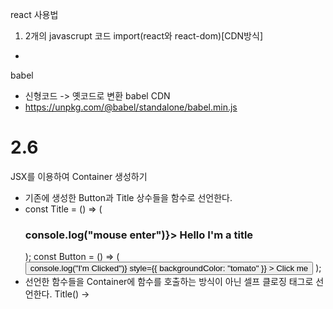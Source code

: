 react 사용법

1. 2개의 javascrupt 코드 import(react와 react-dom)[CDN방식]

- <script src="https://unpkg.com/react@17.0.2/umd/react.production.min.js">
- <script src="https://unpkg.com/react-dom@17.0.2/umd/react-dom.production.min.js">

2. console에서 React를 입력하면 react를 확인할 수 있다.
3. react를 확인했다면 react코드를 사용한다.

react 규칙

- HTML을 페이지에 직접 작성하지 않는다. 대신 javascript를 사용한다.

react는 어플리케이션을 도와주는 라이브러리(엔진)
react-dom은 react element들을 HTML DOM에 넣을 수 있게 하는 라이브러리이다.

React.createElement("생성할element", {속성 ex) id="span"}, "span안에 들어갈 내용");

react 동작 순서

- javascript -> HTML & CSS

# 2.3

여러가지 태그 동시에 render하기

- const container = React.createElement("div", null, [span, btn]);
- ReactDOM.render(container,root);

# 2.5

JSX

- javascript를 확장한 문법
- HTML에서 사용한 문법과 비슷한 문법을 이용해서 react요소를 만든다.
- JSX를 이용하기 위해서는 babel을 사용한 후 script의 타입을 text/babel로 설정해야한다.
- <script type="text/babel"></script>

babel

- 신형코드 -> 옛코드로 변환
  babel CDN
- https://unpkg.com/@babel/standalone/babel.min.js

# 2.6

JSX를 이용하여 Container 생성하기

- 기존에 생성한 Button과 Title 상수들을 함수로 선언한다.
- const Title = () => (
    <h3 id="title" onMouseEnter={() => console.log("mouse enter")}>
      Hello I'm a title
    </h3>
  );
  const Button = () => (
    <button
      id="button"
      onClick={() => console.log("I'm Clicked")}
      style={{ backgroundColor: "tomato" }}
    >
      Click me
    </button>
  );
- 선언한 함수들을 Container에 함수를 호출하는 방식이 아닌 셀프 클로징 태그로 선언한다. Title() -> <Title/> && Button() -> <Button/>
- Container 상수도 함수로 선언 후 render한다.
- const Container = () => (
  <div>
  <Title /><Button />
  </div>
  )
- ReactDOM.render(<container />, root);
  !!!!!
  함수로 선언할 때와 JSX에서 셀프 클로징 태그를 선언할 때 첫 글자는 항상 대문자로 선언한다.(소문자로 선언 시 JSX는 HTML 태그로 인식한다.)

# 3.0

JSX에 변수 할당하기

- let counter=10;
<h3>Total clicks: {counter}<h3>
- Total clicks: 10이 반환된다.

JSX에 함수 할당하기

- function countUp(){
  counter++;
  }
- <button onClick={countUp}>Click me</button>

ReactDOM.render(<Container />, root);

- 카운터를 증가시켜도 초기상태에서 한번만 렌더했기에 카운터의 값은 0이다. 즉, 값이 갱신되지 않는 문제가 발생한다.
- counter값을 갱신시키고, 그 후 Container를 다시 한번 렌더한다.
- function countUp(){
  counter++;
  ReactDOM.render(<Container />, root);
  }
  -React.js는 UI에서 바뀐부분(counter)만 업데이트 해준다.
- 기존의 javascript는 태그까지 업데이트(재선언)한다.

# 3.1

React에서 어플리케이션을 다룰 때 변수를 저장하는 방법

- ReactDOM이 렌더하는 태그(App or Container)의 return문 전에 useStatus를 사용한다.
- function App(){
  const data = React.useState(0)
  return ...
  }
- data 즉, React.useState()는 2가지 요소를 지니고 있는 배열을 반환하는데[data, function] data는 할당받은 값이다.(data는 초기값을 가질 수 있다.) function은 data를 바꿀 떄 사용하는 함수이다.

javascript에서 배열의 요소를 꺼내는 방법

- const food = ["tomato","potato"]
- const [myFavFood, mySecondFavFood] = food;
- 이렇게 사용하면 myFavFood에는 tomato가 할당되고, mySecondFavFood에는 potato가 할당된다.

#

React.useState()가 반환하는 배열의 2가지 요소를 아래와 같이 꺼내 사용한다.

- const[counter, modifier] = React.useState();
- React.useState()는 ["data", function]을 반환하는데 이렇게 사용하면 counter에는 "data"가 할당되고 modifier에는 function이 할당된다.
- const[counter, modifier] = React.useState(0);
- 위 문장에서 counter에는 초깃값인 0이 할당되고 modifier에는 data를 바꿀 때 사용하는 function이 할당된다. 즉, counter = 0이고 modifier=function이 할당된다.
- modifier함수는 값을 하나 할당받을 수 있다. modifier함수에 어떤 값을 부여하든 modifier함수는 그 값으로 업데이트하고 리렌더링 한다.
- const [counter, modifier] = React.useState(0);
- const onClick = () => {
  modifier(4444);
  }
- counter를 출력할 때 클릭 이벤트를 발생시키면 0에서 4444로 업데이트된다.
- 즉, React.useState 함수는 counter같은 데이터를 숫자형 데이터로 건네주고, 그 데이터 값을 바꿀 함수(modifier)도 함께 준다. 그리고 그 함수(modifier)를 이용하여 데이터를 바꿧을 때 데이터의 값이 바뀌고 컴포넌트도 동시에 리렌더링 된다.
- 위 코드에서는 [counter, modifier]로 설정했지만 관습적으로 [counter, setCounter]로 사용한다.

# 3.4

modifyFunction(setCoutner)에는 함수를 할당할 수 있다.

- setCounter(current => current +1);
- setCounter에 현재의 값을 할당하는 방법보다 함수를 할당하여 현재의 값을 변경하는 방법이 안전하다.(함수의 argument가 현재 값 확실히 현재값이라는걸 보장 가능)
- 즉, 현재 state(현재값)을 기반으로 계산을 하려면 함수를 이용해야한다. modifyFunction에 함수를 할당하면 함수의 argument는 현재값이라는걸 보장할 수 있다.( const [counter, setCoutner] = React.useState(0)에서 setCounter((current) => current + 1) 이라고 한다면 current에는 현재값인 coutner가 들어간다.)

# 3.5

현재 사용중인 react는 production버전이다.

- <script src="https://unpkg.com/react@17.0.2/umd/react.production.min.js"></script>
    <script src="https://unpkg.com/react-dom@17.0.2/umd/react-dom.production.min.js"></script>
  production 버전을 development 버전으로 변셩하면 html의 예약어 사용이 불가능하다.
- <script src="https://unpkg.com/react@17.0.2/umd/react.development.min.js"></script>
<script src="https://unpkg.com/react-dom@17.0.2/umd/react-dom.development.min.js"></script>

html 예약어 사용 불가

- <label for="minutes" class="hi">Minutes </label>
  <input id="minutes" placeholder="Minutes" type="number" />
  <label for="hours">Minutes </label>
  <input id="hours" placeholder="Hours" type="number" />
  아래와 같이 변경해서 사용해야 한다.
- <label htmlFor="minutes" className="hi">Minutes </label>
  <input id="minutes" placeholder="Minutes" type="number" />
  <label htmlFor="hours">Minutes </label>
  <input id="hours" placeholder="Hours" type="number" />

onChnage Event

- 새로운 값을 입력할 때 마다 value를 업데이트 시킨다.
- <input value={minutes} id="minutes" placeholder="Minutes" type="number"
  onChange={}>

# 4.0

JSX Props

- 개발자가 만들고 사용하는 모든 컴포넌트들은 argument를 받는다.
  즉,
- const Btn = (props) => {}
- <Btn dev="kamja">
- 이러한 코드가 있다고 가정하면 Btn의 argumentㅇ니 props에는 {dev:"kamja"}가 들어간다.
- 즉, {props.dev}를 사용하면 dev의 값인 kamja가 출력된다.

# 4.1

아래와 같은 코드가 있을 때 첫 번째 props는 value가 변경될 때 재생성(render)되는게 맞지만 두 번째 Component는 value가 없음에도 render된다.

- const [value, setValue] = React.useState("Save Changes");
- <Btn kamja={value} onClick={changeValue} />
     <Btn kamja="kokuma" />
  이러한 문제를 React.memo()를 사용하여 해결할 수 있다.
- const MemorizedBtn = React.memo(Btn);
- <MemorizedBtn kamja={value} onClick={changeValue} />
  <MemorizedBtn kamja="kokuma" />
- React.momo()를 사용하면 value가 변경되지 않는 props는 재생성(render)되지 않는다.
- application이 느려지는 원인이 될 수 있다.
